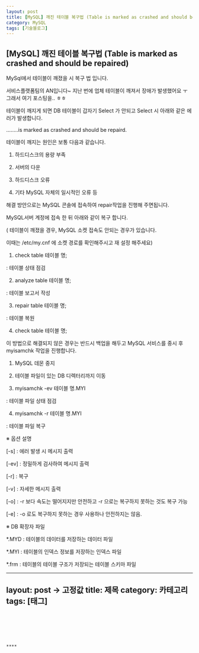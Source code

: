 ```yaml
---
layout: post
title: [MySQL] 깨진 테이블 복구법 (Table is marked as crashed and should be repaired)
category: MySQL
tags: [기술블로그]
---
```


## [MySQL] 깨진 테이블 복구법 (Table is marked as crashed and should be repaired)
MySql에서 테이블이 깨졌을 시 복구 법 입니다.


서비스플랫폼팀의 AN입니다~
지난 번에 업체 테이블이 깨져서 장애가 발생했어요 ㅜ
그래서 여기 포스팅을.. ㅎㅎ


테이블이 깨지게 되면 DB 테이블이 갑자기 Select 가 안되고 Select 시 아래와 같은 에러가 발생합니다.


........is marked as crashed and should be repaird.




테이블이 깨지는 원인은 보통 다음과 같습니다.

1. 하드디스크의 용량 부족

2. 서버의 다운

3. 하드디스크 오류

4. 기타 MySQL 자체의 일시적인 오류 등





해결 방안으로는 MySQL 콘솔에 접속하여 repair작업을 진행해 주면됩니다.



MySQL서버 계정에 접속 한 뒤 아래와 같이 복구 합니다.

( 테이블이 깨졌을 경우, MySQL 소켓 접속도 안되는 경우가 있습니다.

이때는 /etc/my.cnf 에 소켓 경로를 확인해주시고 재 설정 해주세요)



1. check table 테이블 명;

: 테이블 상태 점검

2. analyze table 테이블 명;

: 테이블 보고서 작성

3. repair table 테이블 명;

: 테이블 복원

4. check table 테이블 명;





이 방법으로 해결되지 않은 경우는 반드시 백업을 해두고 MySQL 서비스를 중시 후 myisamchk 작업을 진행합니다.



1. MySQL 데몬 중지

2. 테이블 파일이 있는 DB 디렉터리까지 이동

3. myisamchk -ev 테이블 명.MYI

: 테이블 파일 상태 점검

4. myisamchk -r 테이블 명.MYI

: 테이블 파일 복구





※ 옵션 설명

[-s] : 에러 발생 시 메시지 출력

[-ev] : 정밀하게 검사하여 메시지 출력

[-r] : 복구

[-v] : 자세한 메시지 출력

[-o] : -r 보다 속도는 떨어지지만 안전하고 -r 으로는 복구하지 못하는 것도 복구 가능

[-e] : -o 로도 복구하지 못하는 경우 사용하나 안전하지는 않음.



※ DB 확장자 파일

*.MYD : 테이블의 데이터를 저장하는 데이터 파일

*.MYI : 테이블의 인덱스 정보를 저장하는 인덱스 파일

*.frm : 테이블의 테이블 구조가 저장되는 테이블 스키마 파일

---
layout: post -> 고정값
title: 제목
category: 카테고리
tags: [태그]
---

```






****